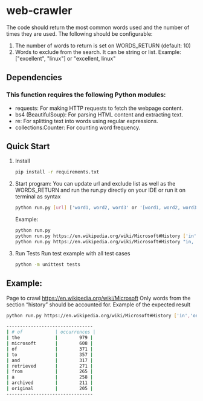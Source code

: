 # web-crawler

The code should return the most common words used and the number of times they are used. The following should be configurable:
1. The number of words to return is set on WORDS_RETURN (default: 10)
2. Words to exclude from the search. It can be string or list. Example: ["excellent", "linux"] or "excellent, linux"

## Dependencies

### This function requires the following Python modules:

- requests: For making HTTP requests to fetch the webpage content.
- bs4 (BeautifulSoup): For parsing HTML content and extracting text.
- re: For splitting text into words using regular expressions.
- collections.Counter: For counting word frequency.

## Quick Start

1. Install 

   ```bash
   pip install -r requirements.txt
   ```

2. Start program:
   You can update url and exclude list as well as the WORDS_RETURN and run the run.py directly on your IDE or run it on terminal as syntax
   ```bash
   python run.py [url] ['word1, word2, word3' or '[word1, word2, word3]']

   ``` 
   Example:
   ```bash
   python run.py
   python run.py https://en.wikipedia.org/wiki/Microsoft#History ['in','on']
   python run.py https://en.wikipedia.org/wiki/Microsoft#History "in, on"
   ```
4. Run Tests
   Run test example with all test cases

   ```bash
   python -m unittest tests
   ```
## Example:

Page to crawl
https://en.wikipedia.org/wiki/Microsoft
Only words from the section “history” should be accounted for.
Example of the expected result
```bash
python run.py https://en.wikipedia.org/wiki/Microsoft#History ['in','on']

--------------------------------
| # of            | occurrences |
| the             |        979 |
| microsoft       |        608 |
| of              |        371 |
| to              |        357 |
| and             |        317 |
| retrieved       |        271 |
| from            |        265 |
| a               |        258 |
| archived        |        211 |
| original        |        205 |
--------------------------------

```
	

